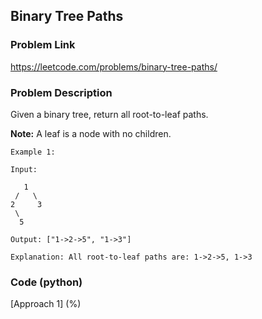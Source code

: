 ## Binary Tree Paths

### Problem Link

https://leetcode.com/problems/binary-tree-paths/

### Problem Description 

Given a binary tree, return all root-to-leaf paths.

**Note:** A leaf is a node with no children.

```
Example 1:

Input:

   1
 /   \
2     3
 \
  5

Output: ["1->2->5", "1->3"]

Explanation: All root-to-leaf paths are: 1->2->5, 1->3

```

### Code (python)

[Approach 1] (%) 

```c++

```